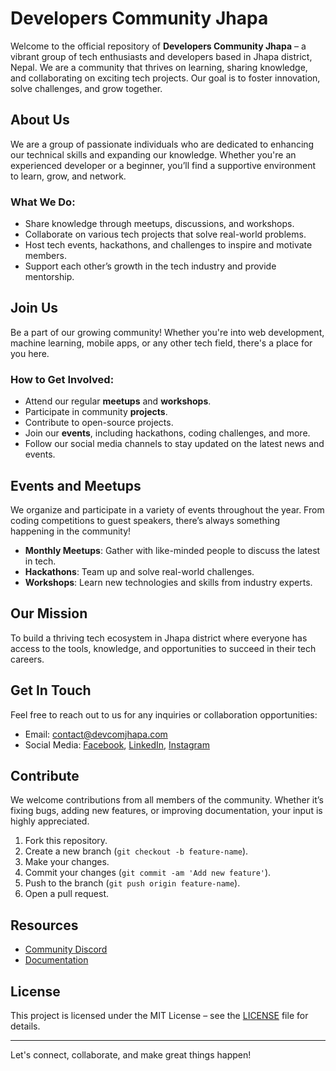 # Developers Community Jhapa

Welcome to the official repository of **Developers Community Jhapa** – a vibrant group of tech enthusiasts and developers based in Jhapa district, Nepal. We are a community that thrives on learning, sharing knowledge, and collaborating on exciting tech projects. Our goal is to foster innovation, solve challenges, and grow together.

## About Us
We are a group of passionate individuals who are dedicated to enhancing our technical skills and expanding our knowledge. Whether you're an experienced developer or a beginner, you’ll find a supportive environment to learn, grow, and network.

### What We Do:
- Share knowledge through meetups, discussions, and workshops.
- Collaborate on various tech projects that solve real-world problems.
- Host tech events, hackathons, and challenges to inspire and motivate members.
- Support each other’s growth in the tech industry and provide mentorship.

## Join Us
Be a part of our growing community! Whether you're into web development, machine learning, mobile apps, or any other tech field, there's a place for you here.

### How to Get Involved:
- Attend our regular **meetups** and **workshops**.
- Participate in community **projects**.
- Contribute to open-source projects.
- Join our **events**, including hackathons, coding challenges, and more.
- Follow our social media channels to stay updated on the latest news and events.

## Events and Meetups
We organize and participate in a variety of events throughout the year. From coding competitions to guest speakers, there’s always something happening in the community!

- **Monthly Meetups**: Gather with like-minded people to discuss the latest in tech.
- **Hackathons**: Team up and solve real-world challenges.
- **Workshops**: Learn new technologies and skills from industry experts.

## Our Mission
To build a thriving tech ecosystem in Jhapa district where everyone has access to the tools, knowledge, and opportunities to succeed in their tech careers.

## Get In Touch
Feel free to reach out to us for any inquiries or collaboration opportunities:
- Email: [contact@devcomjhapa.com](mailto:mail@jhapa.dev)
- Social Media: [Facebook](https://facebook.com/jhapa.dev), [LinkedIn](https://linkedin.com/company/jhapa-dev), [Instagram](https://instagram.com/jhapa.dev)

## Contribute
We welcome contributions from all members of the community. Whether it’s fixing bugs, adding new features, or improving documentation, your input is highly appreciated.

1. Fork this repository.
2. Create a new branch (`git checkout -b feature-name`).
3. Make your changes.
4. Commit your changes (`git commit -am 'Add new feature'`).
5. Push to the branch (`git push origin feature-name`).
6. Open a pull request.

## Resources
- [Community Discord](https://discord.gg/mWW2J7HMXU)
- [Documentation](https://docs.jhapa.dev)

## License
This project is licensed under the MIT License – see the [LICENSE](LICENSE) file for details.

---

Let's connect, collaborate, and make great things happen!
